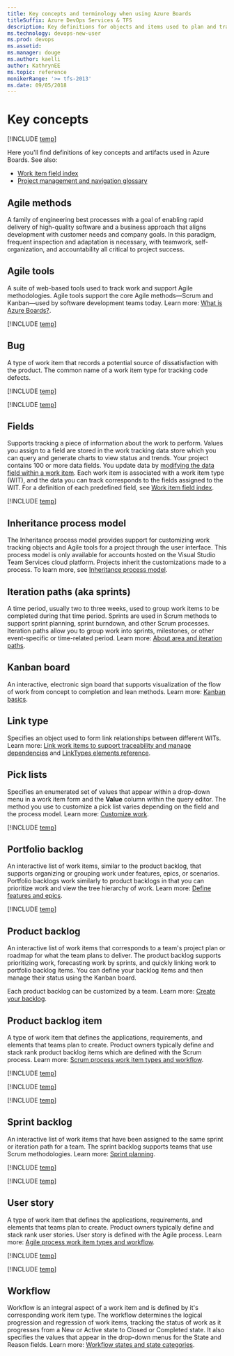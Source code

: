 ```yaml
---
title: Key concepts and terminology when using Azure Boards
titleSuffix: Azure DevOps Services & TFS 
description: Key definitions for objects and items used to plan and track work using Azure Boards
ms.technology: devops-new-user 
ms.prod: devops
ms.assetid: 
ms.manager: douge
ms.author: kaelli
author: KathrynEE
ms.topic: reference
monikerRange: '>= tfs-2013'
ms.date: 09/05/2018  
---
```


# Key concepts 

[!INCLUDE [temp](../_shared/version-vsts-tfs-all-versions.md)]

Here you'll find definitions of key concepts and artifacts used in Azure Boards. See also: 
- [Work item field index](../work-items/guidance/work-item-field.md)
- [Project management and navigation glossary](../../project/navigation/glossary.md)  

## Agile methods
A family of engineering best processes with a goal of enabling rapid delivery of high-quality software and a business approach that aligns development with customer needs and company goals. In this paradigm, frequent inspection and adaptation is necessary, with teamwork, self-organization, and accountability all critical to project success.  

## Agile tools
A suite of web-based tools used to track work and support Agile methodologies. Agile tools support the core Agile methods&mdash;Scrum and Kanban&mdash;used by software development teams today. Learn more: [What is Azure Boards?](what-is-azure-boards.md).

[!INCLUDE [temp](../../_shared/glossary-terms/area-paths.md)] 

## Bug
A type of work item that records a potential source of dissatisfaction with the product. The common name of a work item type for tracking code defects.  

[!INCLUDE [temp](../../_shared/glossary-terms/dashboards.md)] 

[!INCLUDE [temp](../../_shared/glossary-terms/favorites.md)] 

## Fields 
Supports tracking a piece of information about the work to perform. Values you assign to a field are stored in the work tracking data store which you can query and generate charts to view status and trends. Your project contains 100 or more data fields. You update data by [modifying the data field within a work item](plan-track-work.md). Each work item is associated with a work item type (WIT), and the data you can track corresponds to the fields assigned to the WIT. For a definition of each predefined field, see [Work item field index](../work-items/guidance/work-item-field.md).   

[!INCLUDE [temp](../../_shared/glossary-terms/follow.md)] 

## Inheritance process model 
The Inheritance process model provides support for customizing work tracking objects and Agile tools for a project through the user interface. This process model is only available for accounts hosted on the Visual Studio Team Services cloud platform. Projects inherit the customizations made to a process. To learn more, see [Inheritance process model](../../organizations/settings/work/inheritance-process-model.md).


## Iteration paths (aka sprints)
A time period, usually two to three weeks, used to group work items to be completed during that time period. Sprints are used in Scrum methods to support sprint planning, sprint burndown, and other Scrum processes. Iteration paths allow you to group work into sprints, milestones, or other event-specific or time-related period. Learn more: [About area and iteration paths](../../organizations/settings/about-areas-iterations.md).

## Kanban board 
An interactive, electronic sign board that supports visualization of the flow of work from concept to completion and lean methods. Learn more: [Kanban basics](../boards/kanban-quickstart.md).

 
## Link type
Specifies an object used to form link relationships between different WITs. Learn more: [Link work items to support traceability and manage dependencies](../queries/link-work-items-support-traceability.md) and [LinkTypes elements reference](../../reference/xml/link-type-element-reference.md).  

## Pick lists

Specifies an enumerated set of values that appear within a drop-down menu in a work item form and the **Value** column within the query editor. The method you use to customize a pick list varies depending on the field and the process model. Learn more: [Customize work](../../reference/customize-work.md). 

[!INCLUDE [temp](../../_shared/glossary-terms/plans.md)] 

## Portfolio backlog 
An interactive list of work items, similar to the product backlog, that supports organizing or grouping work under features, epics, or scenarios. Portfolio backlogs work similarly to product backlogs in that you can prioritize work and view the tree hierarchy of work. Learn more: [Define features and epics](../backlogs/define-features-epics.md).    

[!INCLUDE [temp](../../_shared/glossary-terms/process.md)]  

## Product backlog 
An interactive list of work items that corresponds to a team's project plan or roadmap for what the team plans to deliver. The product backlog supports prioritizing work, forecasting work by sprints, and quickly linking work to portfolio backlog items. You can define your backlog items and then manage their status using the Kanban board. 

Each product backlog can be customized by a team. Learn more: [Create your backlog](../backlogs/create-your-backlog.md).   

## Product backlog item
A type of work item that defines the applications, requirements, and elements that teams plan to create. Product owners typically define and stack rank product backlog items which are defined with the Scrum process.  Learn more: [Scrum process work item types and workflow](../work-items/guidance/scrum-process-workflow.md).   

[!INCLUDE [temp](../../_shared/glossary-terms/projects.md)] 

[!INCLUDE [temp](../../_shared/glossary-terms/queries.md)] 

[!INCLUDE [temp](../../_shared/glossary-terms/sprints.md)] 

## Sprint backlog 
An interactive list of work items that have been assigned to the same sprint or iteration path for a team. The sprint backlog supports teams that use Scrum methodologies. Learn more: [Sprint planning](../sprints/assign-work-sprint.md).  

[!INCLUDE [temp](../../_shared/glossary-terms/taskboard.md)] 

[!INCLUDE [temp](../../_shared/glossary-terms/teams.md)] 

## User story
A type of work item that defines the applications, requirements, and elements that teams plan to create. Product owners typically define and stack rank user stories. User story is defined with the Agile process.  Learn more: [Agile process work item types and workflow](../work-items/guidance/agile-process-workflow.md).   

[!INCLUDE [temp](../../_shared/glossary-terms/widgets.md)] 

[!INCLUDE [temp](../../_shared/glossary-terms/work-item-types.md)] 

## Workflow 

Workflow is an integral aspect of a work item and is defined by it's corresponding work item type. The workflow determines the logical progression and regression of work items, tracking the status of work as it progresses from a New or Active state to Closed or Completed state. It also specifies the values that appear in the drop-down menus for the State and Reason fields. Learn more: [Workflow states and state categories](../work-items/workflow-and-state-categories.md).

